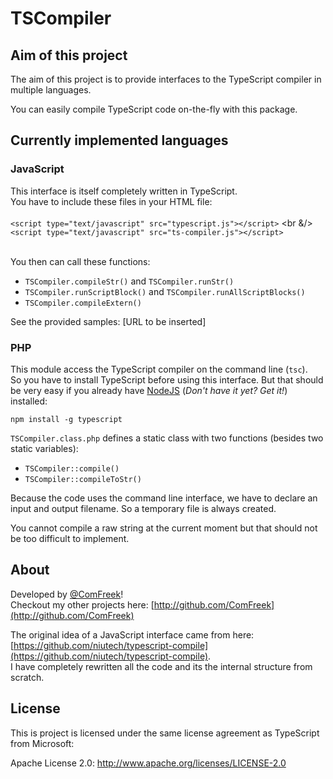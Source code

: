 # TSCompiler

## Aim of this project

The aim of this project is to provide interfaces to the TypeScript compiler in multiple languages.

You can easily compile TypeScript code on-the-fly with this package.

## Currently implemented languages

### JavaScript

This interface is itself completely written in TypeScript.
<br />
You have to include these files in your HTML file:
<br /><br />
`<script type="text/javascript" src="typescript.js"></script>`
<br &/>`<script type="text/javascript" src="ts-compiler.js"></script>`
<br /><br />

You then can call these functions:

- `TSCompiler.compileStr()` and `TSCompiler.runStr()`
- `TSCompiler.runScriptBlock()` and `TSCompiler.runAllScriptBlocks()`
- `TSCompiler.compileExtern()`

See the provided samples: [URL to be inserted]

### PHP

This module access the TypeScript compiler on the command line (`tsc`). <br />
So you have to install TypeScript before using this interface. But that should be very easy if you already have [NodeJS](http://nodejs.org/) (<i>Don't have it yet? Get it!</i>) installed:

`npm install -g typescript`

`TSCompiler.class.php` defines a static class with two functions (besides two static variables):

- `TSCompiler::compile()`
- `TSCompiler::compileToStr()`

Because the code uses the command line interface, we have to declare an input and output filename.
So a temporary file is always created.

You cannot compile a raw string at the current moment but that should not be too difficult to implement.


## About

Developed by [@ComFreek](http://twitter.com/comfreek)!
<br />Checkout my other projects here: [http://github.com/ComFreek](http://github.com/ComFreek)

The original idea of a JavaScript interface came from here: [https://github.com/niutech/typescript-compile](https://github.com/niutech/typescript-compile).
<br />
I have completely rewritten all the code and its the internal structure from scratch.



## License

This is project is licensed under the same license agreement as TypeScript from Microsoft:

Apache License 2.0: <http://www.apache.org/licenses/LICENSE-2.0>